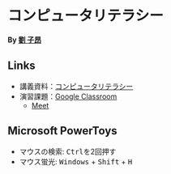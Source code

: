 # コンピュータリテラシー

**By [劉 子昂](https://zi-ang-liu.github.io/)**

## Links

- 講義資料：[コンピュータリテラシー](https://zi-ang-liu.github.io/jb-cs101/)
- 演習課題：[Google Classroom](https://classroom.google.com/c/NzYyMTI5NTMwNjk1?cjc=fhdwwdgz)
  - [Meet](https://meet.google.com/gxw-nvog-tuh)

## Microsoft PowerToys

- マウスの検索: <kbd>Ctrl</kbd>を2回押す
- マウス蛍光: <kbd>Windows</kbd> + <kbd>Shift</kbd> + <kbd>H</kbd>